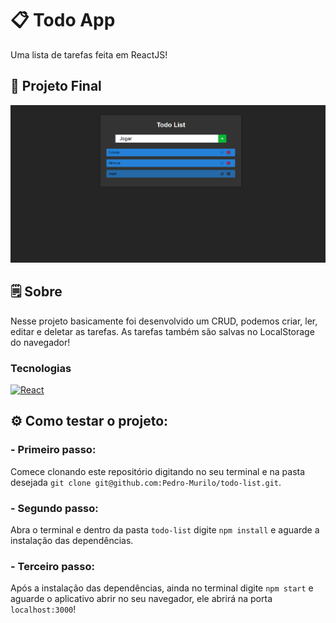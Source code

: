 # 📋 Todo App
Uma lista de tarefas feita em ReactJS!

## 🔭 Projeto Final
![Todo List](https://github.com/Pedro-Murilo/todo-list/blob/master/Sem%20título.png)

## 🗒 Sobre
Nesse projeto basicamente foi desenvolvido um CRUD, podemos criar, ler, editar e deletar as tarefas. As tarefas também são salvas no LocalStorage do navegador!

### Tecnologias
<a href="https://reactjs.org" />
  <img alt="React" src="https://img.shields.io/badge/react%20-%2320232a.svg?&style=for-the-badge&logo=react&logoColor=%2361DAFB"/>
</a>

## ⚙ Como testar o projeto:
### - Primeiro passo: 
Comece clonando este repositório digitando no seu terminal e na pasta desejada `git clone git@github.com:Pedro-Murilo/todo-list.git`.
### - Segundo passo: 
Abra o terminal e dentro da pasta `todo-list` digite `npm install` e aguarde a instalação das dependências. 
### - Terceiro passo:
Após a instalação das dependências, ainda no terminal digite `npm start` e aguarde o aplicativo abrir no seu navegador, ele abrirá na porta `localhost:3000`!

